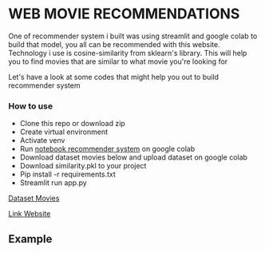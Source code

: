 # WEB MOVIE RECOMMENDATIONS

One of recommender system i built was using streamlit and google colab to build that model, you all can be recommended with this website. Technology i use is cosine-similarity from sklearn's library. This will help you to find movies that are similar to what movie you're looking for

Let's have a look at some codes that might help you out to build recommender system

### How to use

- Clone this repo or download zip
- Create virtual environment
- Activate venv
- Run [notebook recommender system](https://github.com/lovelyoyrmia/machine-learning-notebook/blob/main/recommendations_system_movie.ipynb) on google colab
- Download dataset movies below and upload dataset on google colab
- Download similarity.pkl to your project
- Pip install -r requirements.txt
- Streamlit run app.py

[Dataset Movies](https://www.kaggle.com/tmdb/tmdb-movie-metadata/version/2)

[Link Website](https://movie-recommendations.herokuapp.com/)

## Example
<img src='assets/movie.gif' alt=''>
